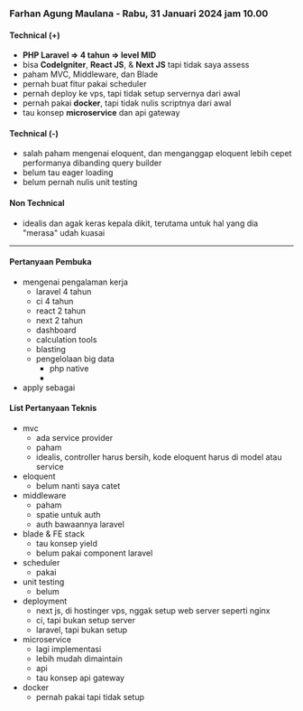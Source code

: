 ### Farhan Agung Maulana - Rabu, 31 Januari 2024 jam 10.00

#### Technical (+) 

- **PHP Laravel => 4 tahun => level MID**  
- bisa **CodeIgniter**, **React JS**, & **Next JS** tapi tidak saya assess
- paham MVC, Middleware, dan Blade
- pernah buat fitur pakai scheduler
- pernah deploy ke vps, tapi tidak setup servernya dari awal
- pernah pakai **docker**, tapi tidak nulis scriptnya dari awal
- tau konsep **microservice** dan api gateway

#### Technical (-)  

- salah paham mengenai eloquent, dan menganggap eloquent lebih cepet performanya dibanding query builder
- belum tau eager loading
- belum pernah nulis unit testing

#### Non Technical  

- idealis dan agak keras kepala dikit, terutama untuk hal yang dia "merasa" udah kuasai

---

#### Pertanyaan Pembuka

- mengenai pengalaman kerja  
	- laravel 4 tahun
	- ci 4 tahun
	- react 2 tahun
	- next 2 tahun
	- dashboard
	- calculation tools
	- blasting
	- pengelolaan big data
		- php native
		- 
- apply sebagai


#### List Pertanyaan Teknis

- mvc
	- ada service provider
	- paham
	- idealis, controller harus bersih, kode eloquent harus di model atau service
- eloquent
	- belum nanti saya catet
- middleware
	- paham
	- spatie untuk auth
	- auth bawaannya laravel
- blade & FE stack
	- tau konsep yield
	- belum pakai component laravel
- scheduler
	- pakai
- unit testing
	- belum
- deployment
	- next js, di hostinger vps, nggak setup web server seperti nginx
	- ci, tapi bukan setup server
	- laravel, tapi bukan setup
- microservice
	- lagi implementasi
	- lebih mudah dimaintain
	- api
	- tau konsep api gateway
- docker
	- pernah pakai tapi tidak setup